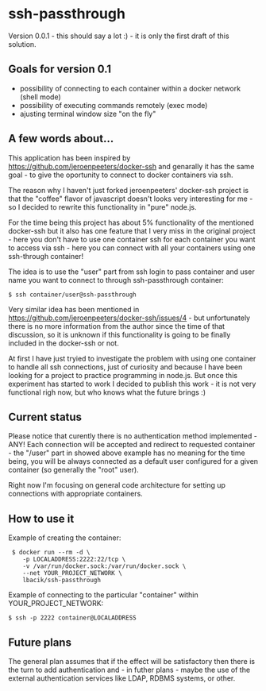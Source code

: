 # ssh-passthrough

Version 0.0.1 - this should say a lot :) - it is only the first draft of this solution.

## Goals for version 0.1

* possibility of connecting to each container within a docker network (shell mode)
* possibility of executing commands remotely (exec mode)
* ajusting terminal window size "on the fly"

## A few words about...

This application has been inspired by https://github.com/jeroenpeeters/docker-ssh and genarally it has the same goal - to give the oportunity to connect to docker containers via ssh.

The reason why I haven't just forked jeroenpeeters' docker-ssh project is that the "coffee" flavor of javascript doesn't looks very interesting for me - so I decided to rewrite this functionality in "pure" node.js.

For the time being this project has about 5% functionality of the mentioned docker-ssh but it also has one feature that I very miss in the original project - here you don't have to use one container ssh for each container you want to access via ssh - here you can connect with all your containers using one ssh-through container!

The idea is to use the "user" part from ssh login to pass container and user name you want to connect to through ssh-passthrough container:

    $ ssh container/user@ssh-passthrough

Very similar idea has been mentioned in https://github.com/jeroenpeeters/docker-ssh/issues/4 - but unfortunately there is no more information from the author since the time of that discussion, so  it is unknown if this functionality is going to be finally included in the docker-ssh or not. 

At first I have just tryied to investigate the problem with using one container to handle all ssh connections, just of curiosity and because I have been looking for  a project to practice programming in node.js. But once this experiment has started to work I decided to publish this work - it is not very functional righ now, but who knows what the future brings :)

## Current status 

Please notice that curently there is no authentication method implemented - ANY! Each connection will be accepted and redirect to requested container - the "/user" part in showed above example has no meaning for the time being, you will be always connected as a default user configured for a given container (so generally the "root" user). 

Right now I'm focusing on general code architecture for setting up connections with appropriate containers.

## How to use it

Example of creating the container:

     $ docker run --rm -d \
        -p LOCALADDRESS:2222:22/tcp \
        -v /var/run/docker.sock:/var/run/docker.sock \
        --net YOUR_PROJECT_NETWORK \
        lbacik/ssh-passthrough

Example of connecting to the particular "container" within YOUR_PROJECT_NETWORK:

    $ ssh -p 2222 container@LOCALADDRESS

## Future plans

The general plan assumes that if the effect will be satisfactory then there is the turn to add authentication and - in futher plans - maybe the use of the external authentication services like LDAP, RDBMS systems, or other.
